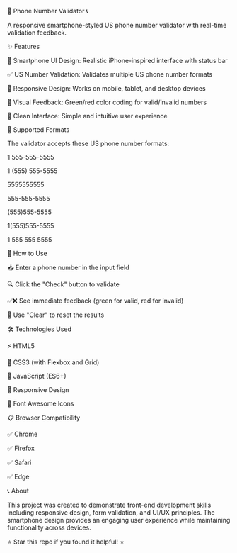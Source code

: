 📱 Phone Number Validator 📞



A responsive smartphone-styled US phone number validator with real-time validation feedback.



✨ Features

📲 Smartphone UI Design: Realistic iPhone-inspired interface with status bar


✅ US Number Validation: Validates multiple US phone number formats


📱 Responsive Design: Works on mobile, tablet, and desktop devices


🎨 Visual Feedback: Green/red color coding for valid/invalid numbers


🧹 Clean Interface: Simple and intuitive user experience



🔢 Supported Formats

The validator accepts these US phone number formats:

1 555-555-5555

1 (555) 555-5555

5555555555

555-555-5555

(555)555-5555

1(555)555-5555

1 555 555 5555



🚀 How to Use

📥 Enter a phone number in the input field

🔍 Click the "Check" button to validate

✅❌ See immediate feedback (green for valid, red for invalid)

🧹 Use "Clear" to reset the results



🛠️ Technologies Used

⚡ HTML5

🎨 CSS3 (with Flexbox and Grid)

📜 JavaScript (ES6+)

📱 Responsive Design

🎯 Font Awesome Icons



📋 Browser Compatibility

✅ Chrome

✅ Firefox

✅ Safari

✅ Edge



📞 About

This project was created to demonstrate front-end development skills including responsive design, form validation, and UI/UX principles. The smartphone design provides an engaging user experience while maintaining functionality across devices.



⭐ Star this repo if you found it helpful! ⭐
